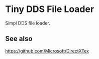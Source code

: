 # Tiny DDS File Loader

Simpl DDS file loader.

## See also

https://github.com/Microsoft/DirectXTex

